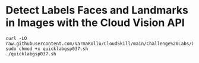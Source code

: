 # Detect Labels Faces and Landmarks in Images with the Cloud Vision API


```
curl -LO raw.githubusercontent.com/VarmaKollu/CloudSkill/main/Challenge%20Labs/Detect%20Labels%20Faces%20and%20Landmarks%20in%20Images%20with%20the%20Cloud%20Vision%20API/quicklabgsp037.sh
sudo chmod +x quicklabgsp037.sh
./quicklabgsp037.sh
```
